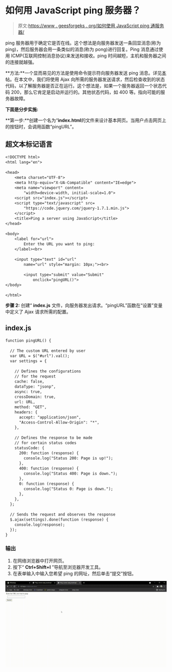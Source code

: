 # 如何用 JavaScript ping 服务器？

> 原文:[https://www . geesforgeks . org/如何使用 JavaScript ping 通服务器/](https://www.geeksforgeeks.org/how-to-ping-a-server-using-javascript/)

ping 服务器用于确定它是否在线。这个想法是向服务器发送一条回显消息(称为 ping)，然后服务器会用一条类似的消息(称为 pong)进行回复。Ping 消息通过使用 ICMP(互联网控制消息协议)来发送和接收。ping 时间越短，主机和服务器之间的连接就越强。

**方法:**一个显而易见的方法是使用命令提示符向服务器发送 ping 消息。详见[本](https://www.geeksforgeeks.org/ping-command-in-linux-with-examples/)帖。在本文中，我们将使用 Ajax 向所需的服务器发送请求，然后检查收到的状态代码，以了解服务器是否正在运行。这个想法是，如果一个服务器返回一个状态代码 200，那么它肯定是启动并运行的。其他状态代码，如 400 等。指向可能的服务器故障。

**下面是分步实施:**

**第一步:**创建一个名为“**index.html**的文件来设计基本网页。当用户点击网页上的按钮时，会调用函数“pingURL”。

## 超文本标记语言

```
<!DOCTYPE html>
<html lang="en">

<head>
    <meta charset="UTF-8">
    <meta http-equiv="X-UA-Compatible" content="IE=edge">
    <meta name="viewport" content=
        "width=device-width, initial-scale=1.0">
    <script src="index.js"></script>
    <script type="text/javascript" src=
        "https://code.jquery.com/jquery-1.7.1.min.js">
    </script>
    <title>Ping a server using JavaScript</title>
</head>

<body>
    <label for="url">
        Enter the URL you want to ping:
    </label><br>

    <input type="text" id="url" 
        name="url" style="margin: 10px;"><br>

        <input type="submit" value="Submit" 
            onclick="pingURL()">
</body>

</html>
```

**步骤 2:** 创建“ **index.js** 文件，向服务器发出请求。“pingURL”函数在“设置”变量中定义了 Ajax 请求所需的配置。

## index.js

```
function pingURL() {

  // The custom URL entered by user
  var URL = $("#url").val();
  var settings = {

    // Defines the configurations
    // for the request
    cache: false,
    dataType: "jsonp",
    async: true,
    crossDomain: true,
    url: URL,
    method: "GET",
    headers: {
      accept: "application/json",
      "Access-Control-Allow-Origin": "*",
    },

    // Defines the response to be made
    // for certain status codes
    statusCode: {
      200: function (response) {
        console.log("Status 200: Page is up!");
      },
      400: function (response) {
        console.log("Status 400: Page is down.");
      },
      0: function (response) {
        console.log("Status 0: Page is down.");
      },
    },
  };

  // Sends the request and observes the response
  $.ajax(settings).done(function (response) {
    console.log(response);
  });
}
```

### 输出

1.  在网络浏览器中打开网页。
2.  按下“ **Ctrl+Shift+I** ”导航至浏览器开发工具。
3.  在表单输入中输入您希望 ping 的网址，然后单击“提交”按钮。

![](img/d01f91c1e6a24f531ed0f884cd9ad659.png)
